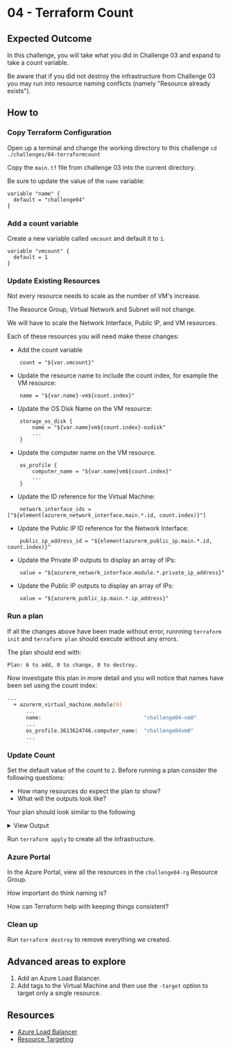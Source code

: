 # 04 - Terraform Count

## Expected Outcome

In this challenge, you will take what you did in Challenge 03 and expand to take a count variable.

Be aware that if you did not destroy the infrastructure from Challenge 03 you may run into resource naming conflicts (namely "Resource already exists").

## How to

### Copy Terraform Configuration

Open up a terminal and change the working directory to this challenge `cd ./challenges/04-terraformcount`

Copy the `main.tf` file from challenge 03 into the current directory.

Be sure to update the value of the `name` variable:

```hcl
variable "name" {
  default = "challenge04"
}
```

### Add a count variable

Create a new variable called `vmcount` and default it to `1`.

```hcl
variable "vmcount" {
  default = 1
}
```

### Update Existing Resources

Not every resource needs to scale as the number of VM's increase.

The Resource Group, Virtual Network and Subnet will not change.

We will have to scale the Network Interface, Public IP, and VM resources.

Each of these resources you will need make these changes:

- Add the count variable

```hcl
    count = "${var.vmcount}"
```

- Update the resource name to include the count index, for example the VM resource:

```hcl
    name = "${var.name}-vm${count.index}"
```

- Update the OS Disk Name on the VM resource:

```hcl
    storage_os_disk {
        name = "${var.name}vm${count.index}-osdisk"
        ...
    }
```

- Update the computer name on the VM resource.

```hcl
    os_profile {
        computer_name = "${var.name}vm${count.index}"
        ...
    }
```

- Update the ID reference for the Virtual Machine:

```hcl
    network_interface_ids = ["${element(azurerm_network_interface.main.*.id, count.index)}"]
```

- Update the Public IP ID reference for the Network Interface:

```hcl
    public_ip_address_id = "${element(azurerm_public_ip.main.*.id, count.index)}"
```

- Update the Private IP outputs to display an array of IPs:

```hcl
    value = "${azurerm_network_interface.module.*.private_ip_address}"
```

- Update the Public IP outputs to display an array of IPs:

```hcl
    value = "${azurerm_public_ip.main.*.ip_address}"
```

### Run a plan

If all the changes above have been made without error, runnning `terraform init` and `terraform plan` should execute without any errors.

The plan should end with:

```sh
Plan: 6 to add, 0 to change, 0 to destroy.
```

Now investigate this plan in more detail and you will notice that names have been set using the count index:

```sh
...
  + azurerm_virtual_machine.module[0]
      ...
      name:                                 "challenge04-vm0"
      ...
      os_profile.3613624746.computer_name:  "challenge04vm0"
      ...

```

### Update Count

Set the default value of the count to `2`.
Before running a plan consider the following questions:

- How many resources do expect the plan to show?
- What will the outputs look like?

Your plan should look similar to the following
<details><summary>View Output</summary>
<p>

```sh
$ terraform plan
Refreshing Terraform state in-memory prior to plan...
The refreshed state will be used to calculate this plan, but will not be
persisted to local or remote state storage.


------------------------------------------------------------------------

An execution plan has been generated and is shown below.
Resource actions are indicated with the following symbols:
  + create

Terraform will perform the following actions:

  + azurerm_network_interface.main[0]
      id:                                                                 <computed>
      applied_dns_servers.#:                                              <computed>
      dns_servers.#:                                                      <computed>
      enable_accelerated_networking:                                      "false"
      enable_ip_forwarding:                                               "false"
      internal_dns_name_label:                                            <computed>
      internal_fqdn:                                                      <computed>
      ip_configuration.#:                                                 "1"
      ip_configuration.0.application_gateway_backend_address_pools_ids.#: <computed>
      ip_configuration.0.application_security_group_ids.#:                <computed>
      ip_configuration.0.load_balancer_backend_address_pools_ids.#:       <computed>
      ip_configuration.0.load_balancer_inbound_nat_rules_ids.#:           <computed>
      ip_configuration.0.name:                                            "config1"
      ip_configuration.0.primary:                                         <computed>
      ip_configuration.0.private_ip_address:                              <computed>
      ip_configuration.0.private_ip_address_allocation:                   "dynamic"
      ip_configuration.0.public_ip_address_id:                            "${element(azurerm_public_ip.main.*.id, count.index)}"
      ip_configuration.0.subnet_id:                                       "${azurerm_subnet.main.id}"
      location:                                                           "eastus"
      mac_address:                                                        <computed>
      name:                                                               "challenge04-nic0"
      private_ip_address:                                                 <computed>
      private_ip_addresses.#:                                             <computed>
      resource_group_name:                                                "challenge04-rg"
      tags.%:                                                             <computed>
      virtual_machine_id:                                                 <computed>

  + azurerm_network_interface.main[1]
      id:                                                                 <computed>
      applied_dns_servers.#:                                              <computed>
      dns_servers.#:                                                      <computed>
      enable_accelerated_networking:                                      "false"
      enable_ip_forwarding:                                               "false"
      internal_dns_name_label:                                            <computed>
      internal_fqdn:                                                      <computed>
      ip_configuration.#:                                                 "1"
      ip_configuration.0.application_gateway_backend_address_pools_ids.#: <computed>
      ip_configuration.0.application_security_group_ids.#:                <computed>
      ip_configuration.0.load_balancer_backend_address_pools_ids.#:       <computed>
      ip_configuration.0.load_balancer_inbound_nat_rules_ids.#:           <computed>
      ip_configuration.0.name:                                            "config1"
      ip_configuration.0.primary:                                         <computed>
      ip_configuration.0.private_ip_address:                              <computed>
      ip_configuration.0.private_ip_address_allocation:                   "dynamic"
      ip_configuration.0.public_ip_address_id:                            "${element(azurerm_public_ip.main.*.id, count.index)}"
      ip_configuration.0.subnet_id:                                       "${azurerm_subnet.main.id}"
      location:                                                           "eastus"
      mac_address:                                                        <computed>
      name:                                                               "challenge04-nic1"
      private_ip_address:                                                 <computed>
      private_ip_addresses.#:                                             <computed>
      resource_group_name:                                                "challenge04-rg"
      tags.%:                                                             <computed>
      virtual_machine_id:                                                 <computed>

  + azurerm_public_ip.main[0]
      id:                                                                 <computed>
      fqdn:                                                               <computed>
      ip_address:                                                         <computed>
      location:                                                           "eastus"
      name:                                                               "challenge04-pubip0"
      public_ip_address_allocation:                                       "static"
      resource_group_name:                                                "challenge04-rg"
      sku:                                                                "Basic"
      tags.%:                                                             <computed>

  + azurerm_public_ip.main[1]
      id:                                                                 <computed>
      fqdn:                                                               <computed>
      ip_address:                                                         <computed>
      location:                                                           "eastus"
      name:                                                               "challenge04-pubip1"
      public_ip_address_allocation:                                       "static"
      resource_group_name:                                                "challenge04-rg"
      sku:                                                                "Basic"
      tags.%:                                                             <computed>

  + azurerm_resource_group.main
      id:                                                                 <computed>
      location:                                                           "eastus"
      name:                                                               "challenge04-rg"
      tags.%:                                                             <computed>

  + azurerm_subnet.main
      id:                                                                 <computed>
      address_prefix:                                                     "10.0.1.0/24"
      ip_configurations.#:                                                <computed>
      name:                                                               "challenge04-subnet"
      resource_group_name:                                                "challenge04-rg"
      virtual_network_name:                                               "challenge04-vnet"

  + azurerm_virtual_machine.main[0]
      id:                                                                 <computed>
      availability_set_id:                                                <computed>
      delete_data_disks_on_termination:                                   "false"
      delete_os_disk_on_termination:                                      "false"
      identity.#:                                                         <computed>
      location:                                                           "eastus"
      name:                                                               "challenge04-vm0"
      network_interface_ids.#:                                            <computed>
      os_profile.#:                                                       "1"
      os_profile.1750279281.admin_password:                               <sensitive>
      os_profile.1750279281.admin_username:                               "testadmin"
      os_profile.1750279281.computer_name:                                "challenge04vm0"
      os_profile.1750279281.custom_data:                                  <computed>
      os_profile_windows_config.#:                                        "1"
      os_profile_windows_config.429474957.additional_unattend_config.#:   "0"
      os_profile_windows_config.429474957.enable_automatic_upgrades:      "false"
      os_profile_windows_config.429474957.provision_vm_agent:             "false"
      os_profile_windows_config.429474957.winrm.#:                        "0"
      resource_group_name:                                                "challenge04-rg"
      storage_image_reference.#:                                          "1"
      storage_image_reference.3904372903.id:                              ""
      storage_image_reference.3904372903.offer:                           "WindowsServer"
      storage_image_reference.3904372903.publisher:                       "MicrosoftWindowsServer"
      storage_image_reference.3904372903.sku:                             "2016-Datacenter"
      storage_image_reference.3904372903.version:                         "latest"
      storage_os_disk.#:                                                  "1"
      storage_os_disk.0.caching:                                          "ReadWrite"
      storage_os_disk.0.create_option:                                    "FromImage"
      storage_os_disk.0.disk_size_gb:                                     <computed>
      storage_os_disk.0.managed_disk_id:                                  <computed>
      storage_os_disk.0.managed_disk_type:                                "Standard_LRS"
      storage_os_disk.0.name:                                             "challenge04vm0-osdisk"
      tags.%:                                                             <computed>
      vm_size:                                                            "Standard_A2_v2"

  + azurerm_virtual_machine.main[1]
      id:                                                                 <computed>
      availability_set_id:                                                <computed>
      delete_data_disks_on_termination:                                   "false"
      delete_os_disk_on_termination:                                      "false"
      identity.#:                                                         <computed>
      location:                                                           "eastus"
      name:                                                               "challenge04-vm1"
      network_interface_ids.#:                                            <computed>
      os_profile.#:                                                       "1"
      os_profile.1900549424.admin_password:                               <sensitive>
      os_profile.1900549424.admin_username:                               "testadmin"
      os_profile.1900549424.computer_name:                                "challenge04vm1"
      os_profile.1900549424.custom_data:                                  <computed>
      os_profile_windows_config.#:                                        "1"
      os_profile_windows_config.429474957.additional_unattend_config.#:   "0"
      os_profile_windows_config.429474957.enable_automatic_upgrades:      "false"
      os_profile_windows_config.429474957.provision_vm_agent:             "false"
      os_profile_windows_config.429474957.winrm.#:                        "0"
      resource_group_name:                                                "challenge04-rg"
      storage_image_reference.#:                                          "1"
      storage_image_reference.3904372903.id:                              ""
      storage_image_reference.3904372903.offer:                           "WindowsServer"
      storage_image_reference.3904372903.publisher:                       "MicrosoftWindowsServer"
      storage_image_reference.3904372903.sku:                             "2016-Datacenter"
      storage_image_reference.3904372903.version:                         "latest"
      storage_os_disk.#:                                                  "1"
      storage_os_disk.0.caching:                                          "ReadWrite"
      storage_os_disk.0.create_option:                                    "FromImage"
      storage_os_disk.0.disk_size_gb:                                     <computed>
      storage_os_disk.0.managed_disk_id:                                  <computed>
      storage_os_disk.0.managed_disk_type:                                "Standard_LRS"
      storage_os_disk.0.name:                                             "challenge04vm1-osdisk"
      tags.%:                                                             <computed>
      vm_size:                                                            "Standard_A2_v2"

  + azurerm_virtual_network.main
      id:                                                                 <computed>
      address_space.#:                                                    "1"
      address_space.0:                                                    "10.0.0.0/16"
      location:                                                           "eastus"
      name:                                                               "challenge04-vnet"
      resource_group_name:                                                "challenge04-rg"
      subnet.#:                                                           <computed>
      tags.%:                                                             <computed>


Plan: 9 to add, 0 to change, 0 to destroy.

------------------------------------------------------------------------

Note: You didn't specify an "-out" parameter to save this plan, so Terraform
can't guarantee that exactly these actions will be performed if
"terraform apply" is subsequently run.
```

</p>
</details>

Run `terraform apply` to create all the infrastructure.

### Azure Portal

In the Azure Portal, view all the resources in the `challenge04-rg` Resource Group.

How important do think naming is?

How can Terraform help with keeping things consistent?

### Clean up

Run `terraform destroy` to remove everything we created.

## Advanced areas to explore

1. Add an Azure Load Balancer.
1. Add tags to the Virtual Machine and then use the `-target` option to target only a single resource.

## Resources

- [Azure Load Balancer](https://www.terraform.io/docs/providers/azurerm/r/loadbalancer.html)
- [Resource Targeting](https://www.terraform.io/docs/commands/plan.html#resource-targeting)
